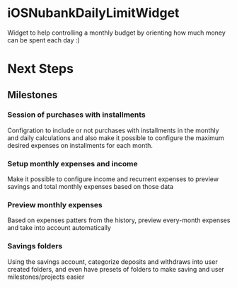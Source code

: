 # iOSNubankDailyLimitWidget
Widget to help controlling a monthly budget by orienting how much money can be spent each day :)

# Next Steps
## Milestones
### Session of purchases with installments
Configration to include or not purchases with installments in the monthly and daily calculations and also make it possible to configure the maximum desired expenses on installments for each month.
### Setup monthly expenses and income
Make it possible to configure income and recurrent expenses to preview savings and total monthly expenses based on those data
### Preview monthly expenses
Based on expenses patters from the history, preview every-month expenses and take into account automatically
### Savings folders
Using the savings account, categorize deposits and withdraws into user created folders, and even have presets of folders to make saving and user milestones/projects easier



